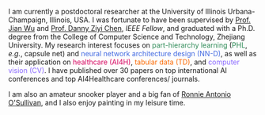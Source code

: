 I am currently a postdoctoral researcher at the University of Illinois Urbana-Champaign, Illinois, USA. I was fortunate to have been supervised by [Prof. Jian Wu](https://person.zju.edu.cn/en/wujian) and [Prof. Danny Ziyi Chen](https://www3.nd.edu/~dchen/), *IEEE Fellow*, and graduated with a Ph.D. degree from the College of Computer Science and Technology, Zhejiang University. My research interest focuses on <span style="color:SeaGreen">part-hierarchy learning</span> (<span style="color:SeaGreen">PHL</span>, *e.g.*, capsule net) and <span style="color:RoyalBlue">neural network architecture design (NN-D)</span>, as well as their application on <span style="color:#D70761;">healthcare (AI4H)</span>, <span style="color:#FC6A03;">tabular data (TD)</span>, and <span style="color:#8866FF;">computer vision (CV)</span>. I have published over 30 papers on top international AI conferences and top AI4Healthcare conferences/ journals.


<!-- that manages to parse objects/ concepts into part-whole hierarchy for better understanding and to explore to implant parse trees into a neural network. The insights on <span style="color:SeaGreen">PHL</span> inspired my researches on  -->
<!-- <span style="color:RoyalBlue">neural network architecture design (NN-D)</span>, and <span style="color:#8866FF;">computer vision (CV)</span>.-->
<!-- , and <span style="color:#D70761;">AI4H</span>.  -->
<!-- in top international AI conferences such as ICML, CVPR, and AAAI, -->
<!-- presenting advanced AI technologies 
and more than 10 papers in  such as MICCAI and TMI.-->
<!-- involving ECG data processing, medical image analysis, and medical examination result (represented in tables) analysis. -->
<!-- I was honored with the *National Scholarship of China* in 2015 and 2021, and won the *Tencent Doctoral Scholarship* in 2021, the *Huawei Fundamental Research Scholarship* in 2022. I am the core member of our team participating MICCAI competitions, and we won <span style="color:red">the 1-st place</span> in the Challenge of Signet Ring Cell Detection and in the Challenge of Organ-At-Risk Segmentation from Chest CT Scans, and <span style="color:red">the 2-nd place</span> in the Challenge of Colonoscopy Tissue Segmentation. -->

I am also an amateur snooker player and a big fan of [Ronnie Antonio O'Sullivan](https://en.wikipedia.org/wiki/Ronnie_O%27Sullivan), and I also enjoy painting in my leisure time.
